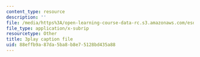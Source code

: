 ```yaml
---
content_type: resource
description: ''
file: /media/https%3A/open-learning-course-data-rc.s3.amazonaws.com/esd-290-special-topics-in-supply-chain-management-spring-2005/88effb9a87da5ba8b8e75128bd435a88_pqdN-zGWkfY.vtt
file_type: application/x-subrip
resourcetype: Other
title: 3play caption file
uid: 88effb9a-87da-5ba8-b8e7-5128bd435a88
---
```

